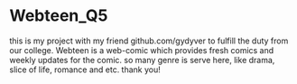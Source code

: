 # Webteen_Q5
this is my project with my friend github.com/gydyver to fulfill the duty from our college. 
Webteen is a web-comic which provides fresh comics and weekly updates for the comic. so many genre is serve here, like drama, slice of life, romance and etc.
thank you!

